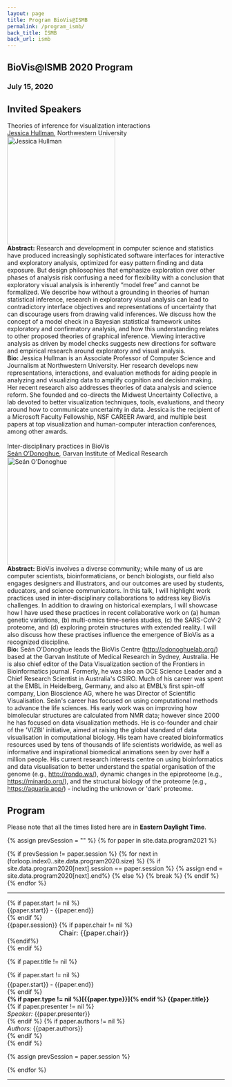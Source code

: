 ```yaml
---
layout: page
title: Program BioVis@ISMB
permalink: /program_ismb/
back_title: ISMB
back_url: ismb
---
```



## BioVis@ISMB 2020 Program

### July 15, 2020

## Invited Speakers
<div class="talk">
    <div class="ttitle">Theories of inference for visualization interactions</div>
    <div><span class="tspeaker"><a href="http://users.eecs.northwestern.edu/~jhullman/">Jessica Hullman</a></span>, <span>Northwestern University</span></div>

<div class="tportrait"><img src="{{ site.baseurl}}/images/speakers/jessicahullman.jpg" style="width: 250px;" alt="Jessica Hullman">
</div>

<div class="tbioabstract" style="min-height: 310px">
        <div class="tabstract"><b>Abstract:</b>
Research and development in computer science and statistics have produced increasingly sophisticated software interfaces for interactive and exploratory analysis, optimized for easy pattern finding and data exposure. But design philosophies that emphasize exploration over other phases of analysis risk confusing a need for flexibility with a conclusion that exploratory visual analysis is inherently “model free” and cannot be formalized. We describe how without a grounding in theories of human statistical inference, research in exploratory visual analysis can lead to contradictory interface objectives and representations of uncertainty that can discourage users from drawing valid inferences. We discuss how the concept of a model check in a Bayesian statistical framework unites exploratory and confirmatory analysis, and how this understanding relates to other proposed theories of graphical inference. Viewing interactive analysis as driven by model checks suggests new directions for software and empirical research around exploratory and visual analysis.</div>

<div class="tbio"><b>Bio:</b>
		Jessica Hullman is an Associate Professor of Computer Science and Journalism at Northwestern University. Her research develops new representations, interactions, and evaluation methods for aiding people in analyzing and visualizing data to amplify cognition and decision making. Her recent research also addresses theories of data analysis and science reform. She founded and co-directs the Midwest Uncertainty Collective, a lab devoted to better visualization techniques, tools, evaluations, and theory around how to communicate uncertainty in data. Jessica is the recipient of a Microsoft Faculty Fellowship, NSF CAREER Award, and multiple best papers at top visualization and human-computer interaction conferences, among other awards.   
        </div>
		<br/>
    </div>
</div>


<div class="talk">

<div class="ttitle">Inter-disciplinary practices in BioVis </div>
<div><span class="tspeaker"><a href="https://www.garvan.org.au/people/seaodo">Seán O’Donoghue</a></span>, <span> Garvan Institute of Medical Research </span></div>
<div class="tportrait"><img src="{{ site.baseurl}}/images/speakers/sean_odonoghue.jfif" style="width: 250px;" alt="Seán O’Donoghue"></div>

<div class="tbioabstract" style="min-height: 270px"> 
        <div class="tabstract"><b>Abstract:</b>
	BioVis involves a diverse community; while many of us are computer scientists, bioinformaticians, or bench biologists, our field also engages designers and illustrators, and our outcomes are used by students, educators, and science communicators. In this talk, I will highlight work practices used in inter-disciplinary collaborations to address key BioVis challenges. In addition to drawing on historical exemplars, I will showcase how I have used these practices in recent collaborative work on (a) human genetic variations, (b) multi-omics time-series studies, (c) the SARS-CoV-2 proteome, and (d) exploring protein structures with extended reality. I will also discuss how these practises influence the emergence of BioVis as a recognized discipline.</div>

<div class="tbio"><b>Bio:</b>
Seán O’Donoghue leads the BioVis Centre (<a href="http://odonoghuelab.org/">http://odonoghuelab.org/</a>) based at the Garvan Institute of Medical Research in Sydney, Australia. He is also chief editor of the Data Visualization section of the Frontiers in Bioinformatics journal. Formerly, he was also an OCE Science Leader and a Chief Research Scientist in Australia's CSIRO. Much of his career was spent at the EMBL in Heidelberg, Germany, and also at EMBL’s first spin-off company, Lion Bioscience AG, where he was Director of Scientific Visualisation. Seán's career has focused on using computational methods to advance the life sciences. His early work was on improving how bimolecular structures are calculated from NMR data; however since 2000 he has focused on data visualization methods. He is co-founder and chair of the 'VIZBI' initiative, aimed at raising the global standard of data visualisation in computational biology. His team have created bioinformatics resources used by tens of thousands of life scientists worldwide, as well as informative and inspirational biomedical animations seen by over half a million people. His current research interests centre on using bioinformatics and data visualisation to better understand the spatial organisation of the genome (e.g., <a href="http://rondo.ws/">http://rondo.ws/</a>),  dynamic changes in the epiproteome (e.g., <a href="https://minardo.org/">https://minardo.org/</a>), and the structural biology of the proteome (e.g., <a href="https://aquaria.app/">https://aquaria.app/</a>) - including the unknown or 'dark' proteome.
</div>
</div>
</div>


## Program
Please note that all the times listed here are in **Eastern Daylight Time**.
<br/>

{% assign prevSession = "" %}
{% for paper in site.data.program2021 %}
  
  {% if prevSession != paper.session %}
	{% for next in (forloop.index0..site.data.program2020.size) %}
	    {% if site.data.program2020[next].session == paper.session %}
			{% assign end = site.data.program2020[next].end%}
		{% else %}
			{% break %}
		{% endif %}
   	{% endfor %}

  <hr class="style-one" />
  <div>
	{% if paper.start != nil %}	
    <div class="sumTime2"> {{paper.start}} - {{paper.end}}</div>
	{% endif %}
    <div class="sumContent">{{paper.session}} {% if paper.chair != nil %}<div style="font-size:16px; padding-left:120px;">Chair: {{paper.chair}}</div>{%endif%}</div>
  </div>
  {% endif %}

  {% if paper.title != nil %}
  <div>
	  {% if paper.start != nil %}
      <div class="sumTime" style="padding-top:5px;"> {{paper.start}} - {{paper.end}}</div>
	  {% endif %}
	<div class="ttile" style="{% if paper.start != nil %}padding-left:120px;{%endif%}padding-top:5px;">
        <strong>
	 {% if paper.type != nil %}[{{paper.type}}]{% endif %}
	    {{paper.title}}
        </strong>
	</div>
	  {% if paper.presenter != nil %}
		<div class="sumDetail" {% if paper.start != nil %}style="padding-left:120px;"{%endif%}> <em>Speaker:</em> {{paper.presenter}}</div>
	  {% endif %}
          {% if paper.authors != nil %}
		<div class="sumDetail" {% if paper.start != nil %}style="padding-left:120px;"{%endif%}> <em>Authors:</em> {{paper.authors}}</div>
	  {% endif %}
  </div>
  {% endif %}
  
  {% assign prevSession = paper.session %}
  
{% endfor %}

<hr class="style-one">
